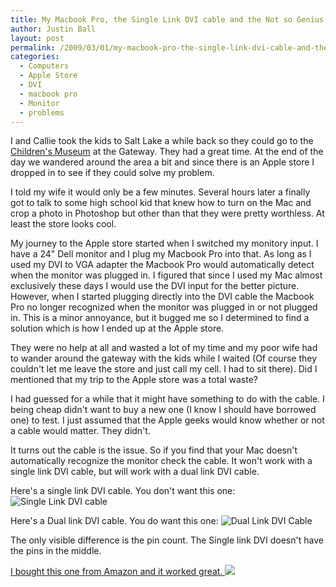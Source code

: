 ```yaml
---
title: My Macbook Pro, the Single Link DVI cable and the Not so Genius Apple Bar
author: Justin Ball
layout: post
permalink: /2009/03/01/my-macbook-pro-the-single-link-dvi-cable-and-the-not-so-genius-apple-bar/
categories:
  - Computers
  - Apple Store
  - DVI
  - macbook pro
  - Monitor
  - problems
---
```

I and Callie took the kids to Salt Lake a while back so they could go to the [Children's Museum][1] at the Gateway. They had a great time. At the end of the day we wandered around the area a bit and since there is an Apple store I dropped in to see if they could solve my problem.

 [1]: http://www.discoverygateway.org/

I told my wife it would only be a few minutes. Several hours later a finally got to talk to some high school kid that knew how to turn on the Mac and crop a photo in Photoshop but other than that they were pretty worthless. At least the store looks cool.

My journey to the Apple store started when I switched my monitory input. I have a 24" Dell monitor and I plug my Macbook Pro into that. As long as I used my DVI to VGA adapter the Macbook Pro would automatically detect when the monitor was plugged in. I figured that since I used my Mac almost exclusively these days I would use the DVI input for the better picture. However, when I started plugging directly into the DVI cable the Macbook Pro no longer recognized when the monitor was plugged in or not plugged in. This is a minor annoyance, but it bugged me so I determined to find a solution which is how I ended up at the Apple store.

They were no help at all and wasted a lot of my time and my poor wife had to wander around the gateway with the kids while I waited (Of course they couldn't let me leave the store and just call my cell. I had to sit there). Did I mentioned that my trip to the Apple store was a total waste?

I had guessed for a while that it might have something to do with the cable. I being cheap didn't want to buy a new one (I know I should have borrowed one) to test. I just assumed that the Apple geeks would know whether or not a cable would matter. They didn't.

It turns out the cable is the issue. So if you find that your Mac doesn't automatically recognize the monitor check the cable. It won't work with a single link DVI cable, but will work with a dual link DVI cable.

Here's a single link DVI cable. You don't want this one:
![Single Link DVI cable][2]

 [2]: /images/posts/2009/03/img_4038-300x200.jpg "Single Link DVI cable"

Here's a Dual link DVI cable. You do want this one:
![Dual Link DVI Cable][3]

 [3]: /images/posts/2009/03/img_4036-300x200.jpg "Dual Link DVI Cable"

The only visible difference is the pin count. The Single link DVI doesn't have the pins in the middle.

[I bought this one from Amazon and it worked great. ][4]![][5]

 [4]: http://www.amazon.com/gp/product/B0000X0VCY?ie=UTF8&tag=jusbal-20&linkCode=as2&camp=1789&creative=390957&creativeASIN=B0000X0VCY
 [5]: http://www.assoc-amazon.com/e/ir?t=jusbal-20&l=as2&o=1&a=B0000X0VCY
